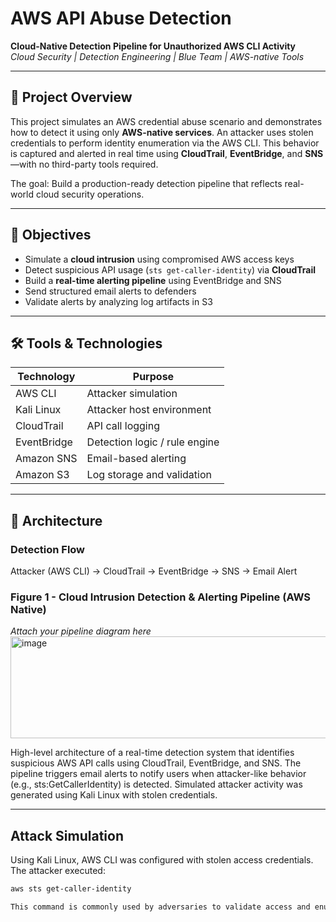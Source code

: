 # AWS API Abuse Detection

**Cloud-Native Detection Pipeline for Unauthorized AWS CLI Activity**  
*Cloud Security | Detection Engineering | Blue Team | AWS-native Tools*

---

## 📌 Project Overview

This project simulates an AWS credential abuse scenario and demonstrates how to detect it using only **AWS-native services**. An attacker uses stolen credentials to perform identity enumeration via the AWS CLI. This behavior is captured and alerted in real time using **CloudTrail**, **EventBridge**, and **SNS**—with no third-party tools required.

The goal: Build a production-ready detection pipeline that reflects real-world cloud security operations.

---

## 🎯 Objectives

- Simulate a **cloud intrusion** using compromised AWS access keys
- Detect suspicious API usage (`sts get-caller-identity`) via **CloudTrail**
- Build a **real-time alerting pipeline** using EventBridge and SNS
- Send structured email alerts to defenders
- Validate alerts by analyzing log artifacts in S3

---

## 🛠️ Tools & Technologies

| Technology     | Purpose                         |
|----------------|----------------------------------|
| AWS CLI        | Attacker simulation              |
| Kali Linux     | Attacker host environment        |
| CloudTrail     | API call logging                 |
| EventBridge    | Detection logic / rule engine    |
| Amazon SNS     | Email-based alerting             |
| Amazon S3      | Log storage and validation       |

---

## 📐 Architecture

### Detection Flow

Attacker (AWS CLI) → CloudTrail → EventBridge → SNS → Email Alert


### Figure 1 - Cloud Intrusion Detection & Alerting Pipeline (AWS Native)  
_Attach your pipeline diagram here_  
<img width="800" height="163" alt="image" src="https://github.com/user-attachments/assets/e063e6e4-3b0b-4d00-bf58-4f76f97db5b4" />

High-level architecture of a real-time detection system that identifies suspicious AWS API calls using CloudTrail, EventBridge, and SNS. The pipeline triggers email alerts to notify users when attacker-like behavior (e.g., sts:GetCallerIdentity) is detected. Simulated attacker activity was generated using Kali Linux with stolen credentials.

---

## Attack Simulation

Using Kali Linux, AWS CLI was configured with stolen access credentials. The attacker executed:

```bash
aws sts get-caller-identity

This command is commonly used by adversaries to validate access and enumerate the AWS account.






